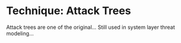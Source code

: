 # Technique: Attack Trees
Attack trees are one of the original...
Still used in system layer threat modeling...
